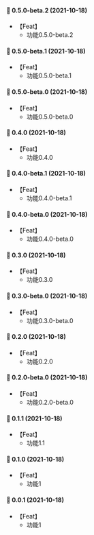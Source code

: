 #### 🎉 0.5.0-beta.2 (2021-10-18)
- 【Feat】
    - 功能0.5.0-beta.2

#### 🎉 0.5.0-beta.1 (2021-10-18)
- 【Feat】
    - 功能0.5.0-beta.1

#### 🎉 0.5.0-beta.0 (2021-10-18)
- 【Feat】
    - 功能0.5.0-beta.0

#### 🎉 0.4.0 (2021-10-18)
- 【Feat】
    - 功能0.4.0

#### 🎉 0.4.0-beta.1 (2021-10-18)
- 【Feat】
    - 功能0.4.0-beta.1

#### 🎉 0.4.0-beta.0 (2021-10-18)
- 【Feat】
    - 功能0.4.0-beta.0
#### 🎉 0.3.0 (2021-10-18)
- 【Feat】
    - 功能0.3.0

#### 🎉 0.3.0-beta.0 (2021-10-18)
- 【Feat】
    - 功能0.3.0-beta.0

#### 🎉 0.2.0 (2021-10-18)
- 【Feat】
    - 功能0.2.0

#### 🎉 0.2.0-beta.0 (2021-10-18)
- 【Feat】
    - 功能0.2.0-beta.0
#### 🎉 0.1.1 (2021-10-18)
- 【Feat】
    - 功能1.1

#### 🎉 0.1.0 (2021-10-18)
- 【Feat】
    - 功能1

#### 🎉 0.0.1 (2021-10-18)
- 【Feat】
    - 功能1